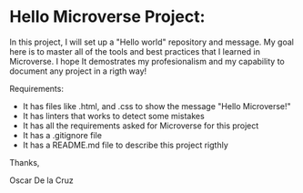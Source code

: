 # Hello Microverse Project:

In this project, I will set up a "Hello world" repository and message. My goal here is to master all of the tools and best practices that I learned in Microverse. 
I hope It demostrates my profesionalism and my capability to document any project in a rigth way!

Requirements:
- It has files like .html, and .css to show the message "Hello Microverse!"
- It has linters that works to detect some mistakes
- It has all the requirements asked for Microverse for this project
- It has a .gitignore file
- It has a README.md file to describe this project rigthly

Thanks,

Oscar De la Cruz